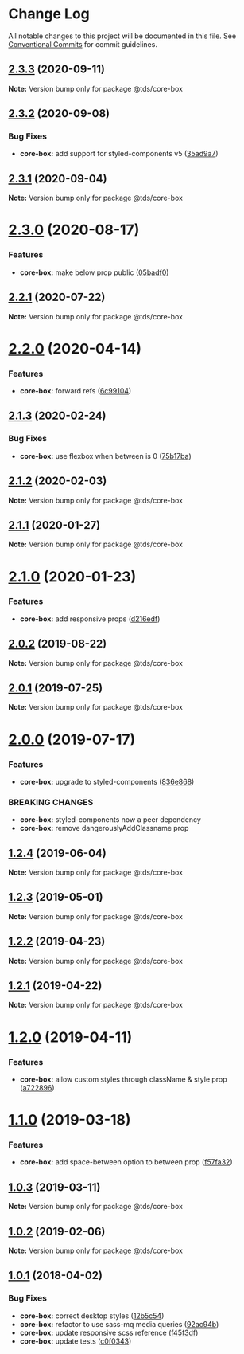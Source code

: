 # Change Log

All notable changes to this project will be documented in this file.
See [Conventional Commits](https://conventionalcommits.org) for commit guidelines.

## [2.3.3](https://github.com/telusdigital/tds/compare/@tds/core-box@2.3.2...@tds/core-box@2.3.3) (2020-09-11)

**Note:** Version bump only for package @tds/core-box





## [2.3.2](https://github.com/telusdigital/tds/compare/@tds/core-box@2.3.1...@tds/core-box@2.3.2) (2020-09-08)


### Bug Fixes

* **core-box:** add support for styled-components v5 ([35ad9a7](https://github.com/telusdigital/tds/commit/35ad9a7c110b27db835e1362972a63918652e357))





## [2.3.1](https://github.com/telusdigital/tds/compare/@tds/core-box@2.3.0...@tds/core-box@2.3.1) (2020-09-04)

**Note:** Version bump only for package @tds/core-box





# [2.3.0](https://github.com/telusdigital/tds/compare/@tds/core-box@2.2.1...@tds/core-box@2.3.0) (2020-08-17)


### Features

* **core-box:** make below prop public ([05badf0](https://github.com/telusdigital/tds/commit/05badf0fd727c7da296b2e22946321e335d38f79))





## [2.2.1](https://github.com/telusdigital/tds/compare/@tds/core-box@2.2.0...@tds/core-box@2.2.1) (2020-07-22)

**Note:** Version bump only for package @tds/core-box





# [2.2.0](https://github.com/telusdigital/tds/compare/@tds/core-box@2.1.3...@tds/core-box@2.2.0) (2020-04-14)


### Features

* **core-box:** forward refs ([6c99104](https://github.com/telusdigital/tds/commit/6c99104b94889ad988e922bbfac681079359a241))





## [2.1.3](https://github.com/telusdigital/tds/compare/@tds/core-box@2.1.2...@tds/core-box@2.1.3) (2020-02-24)


### Bug Fixes

* **core-box:** use flexbox when between is 0 ([75b17ba](https://github.com/telusdigital/tds/commit/75b17ba))





## [2.1.2](https://github.com/telusdigital/tds/compare/@tds/core-box@2.1.1...@tds/core-box@2.1.2) (2020-02-03)

**Note:** Version bump only for package @tds/core-box





## [2.1.1](https://github.com/telusdigital/tds/compare/@tds/core-box@2.1.0...@tds/core-box@2.1.1) (2020-01-27)

**Note:** Version bump only for package @tds/core-box





# [2.1.0](https://github.com/telusdigital/tds/compare/@tds/core-box@2.0.2...@tds/core-box@2.1.0) (2020-01-23)


### Features

* **core-box:** add responsive props ([d216edf](https://github.com/telusdigital/tds/commit/d216edf))





## [2.0.2](https://github.com/telusdigital/tds/compare/@tds/core-box@2.0.1...@tds/core-box@2.0.2) (2019-08-22)

**Note:** Version bump only for package @tds/core-box





## [2.0.1](https://github.com/telusdigital/tds/compare/@tds/core-box@2.0.0...@tds/core-box@2.0.1) (2019-07-25)

**Note:** Version bump only for package @tds/core-box





# [2.0.0](https://github.com/telusdigital/tds/compare/@tds/core-box@1.2.4...@tds/core-box@2.0.0) (2019-07-17)


### Features

* **core-box:** upgrade to styled-components ([836e868](https://github.com/telusdigital/tds/commit/836e868))


### BREAKING CHANGES

* **core-box:** styled-components now a peer dependency
* **core-box:** remove dangerouslyAddClassname prop





## [1.2.4](https://github.com/telusdigital/tds/compare/@tds/core-box@1.2.3...@tds/core-box@1.2.4) (2019-06-04)

**Note:** Version bump only for package @tds/core-box

## [1.2.3](https://github.com/telusdigital/tds/compare/@tds/core-box@1.2.2...@tds/core-box@1.2.3) (2019-05-01)

**Note:** Version bump only for package @tds/core-box

## [1.2.2](https://github.com/telusdigital/tds/compare/@tds/core-box@1.2.1...@tds/core-box@1.2.2) (2019-04-23)

**Note:** Version bump only for package @tds/core-box

## [1.2.1](https://github.com/telusdigital/tds/compare/@tds/core-box@1.2.0...@tds/core-box@1.2.1) (2019-04-22)

**Note:** Version bump only for package @tds/core-box

# [1.2.0](https://github.com/telusdigital/tds/compare/@tds/core-box@1.1.0...@tds/core-box@1.2.0) (2019-04-11)

### Features

- **core-box:** allow custom styles through className & style prop ([a722896](https://github.com/telusdigital/tds/commit/a722896))

# [1.1.0](https://github.com/telusdigital/tds/compare/@tds/core-box@1.0.3...@tds/core-box@1.1.0) (2019-03-18)

### Features

- **core-box:** add space-between option to between prop ([f57fa32](https://github.com/telusdigital/tds/commit/f57fa32))

## [1.0.3](https://github.com/telusdigital/tds/compare/@tds/core-box@1.0.2...@tds/core-box@1.0.3) (2019-03-11)

**Note:** Version bump only for package @tds/core-box

## [1.0.2](https://github.com/telusdigital/tds/compare/@tds/core-box@1.0.1...@tds/core-box@1.0.2) (2019-02-06)

**Note:** Version bump only for package @tds/core-box

<a name="1.0.1"></a>

## [1.0.1](https://github.com/telusdigital/tds/compare/@tds/core-box@1.0.0...@tds/core-box@1.0.1) (2018-04-02)

### Bug Fixes

- **core-box:** correct desktop styles ([12b5c54](https://github.com/telusdigital/tds/commit/12b5c54))
- **core-box:** refactor to use sass-mq media queries ([92ac94b](https://github.com/telusdigital/tds/commit/92ac94b))
- **core-box:** update responsive scss reference ([f45f3df](https://github.com/telusdigital/tds/commit/f45f3df))
- **core-box:** update tests ([c0f0343](https://github.com/telusdigital/tds/commit/c0f0343))

